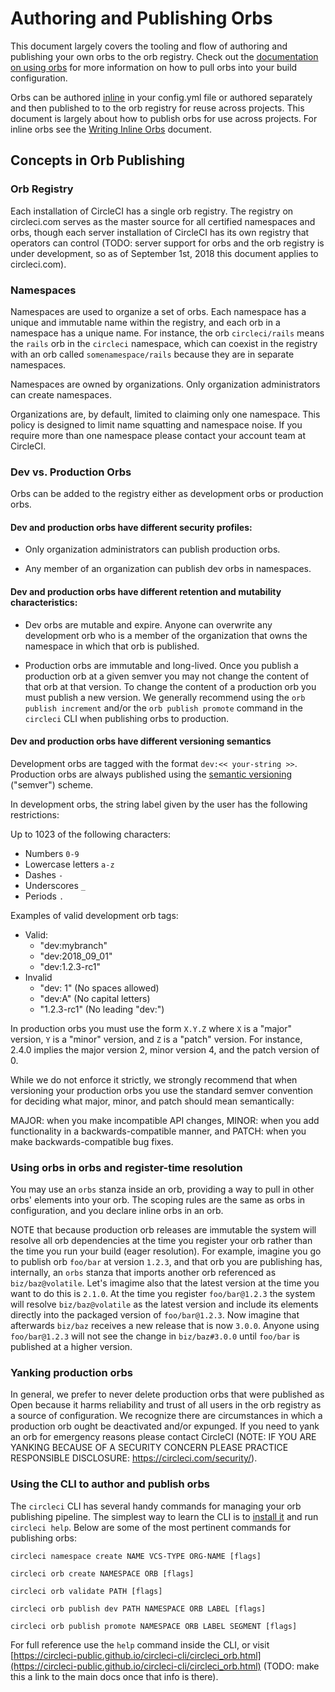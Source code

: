# Authoring and Publishing Orbs
This document largely covers the tooling and flow of authoring and publishing your own orbs to the orb registry. Check out the [documentation on using orbs](using-orbs.md) for more information on how to pull orbs into your build configuration.

Orbs can be authored [inline](inline-orbs.md) in your config.yml file or authored separately and then published to to the orb registry for reuse across projects. This document is largely about how to publish orbs for use across projects. For inline orbs see the [Writing Inline Orbs](inline-orbs.md) document.

## Concepts in Orb Publishing

### Orb Registry
Each installation of CircleCI has a single orb registry. The registry on circleci.com serves as the master source for all certified namespaces and orbs, though each server installation of CircleCI has its own registry that operators can control (TODO: server support for orbs and the orb registry is under development, so as of September 1st, 2018 this document applies to circleci.com).

### Namespaces
Namespaces are used to organize a set of orbs. Each namespace has a unique and immutable name within the registry, and each orb in a namespace has a unique name. For instance, the orb `circleci/rails` means the `rails` orb in the `circleci` namespace, which can coexist in the registry with an orb called `somenamespace/rails` because they are in separate namespaces. 

Namespaces are owned by organizations. Only organization administrators can create namespaces.

Organizations are, by default, limited to claiming only one namespace. This policy is designed to limit name squatting and namespace noise. If you require more than one namespace please contact your account team at CircleCI.

### Dev vs. Production Orbs
Orbs can be added to the registry either as development orbs or production orbs.

#### Dev and production orbs have different security profiles:

* Only organization administrators can publish production orbs. 

* Any member of an organization can publish dev orbs in namespaces.

#### Dev and production orbs have different retention and mutability characteristics:

* Dev orbs are mutable and expire. Anyone can overwrite any development orb who is a member of the organization that owns the namespace in which that orb is published.

* Production orbs are immutable and long-lived. Once you publish a production orb at a given semver you may not change the content of that orb at that version. To change the content of a production orb you must publish a new version. We generally recommend using the `orb publish increment` and/or the `orb publish promote` command in the `circleci` CLI when publishing orbs to production.

#### Dev and production orbs have different versioning semantics
Development orbs are tagged with the format `dev:<< your-string >>`. Production orbs are always published using the [semantic versioning](https://semver.org/) ("semver") scheme.

In development orbs, the string label given by the user has the following restrictions:

Up to 1023 of the following characters:
  - Numbers `0-9`
  - Lowercase letters `a-z`
  - Dashes `-`
  - Underscores `_`
  - Periods `.`

Examples of valid development orb tags:
- Valid:
  - "dev:mybranch"
  - "dev:2018_09_01"
  - "dev:1.2.3-rc1"
- Invalid
  - "dev: 1" (No spaces allowed)
  - "dev:A" (No capital letters)
  - "1.2.3-rc1" (No leading "dev:")

In production orbs you must use the form `X.Y.Z` where `X` is a "major" version, `Y` is a "minor" version, and `Z` is a "patch" version. For instance, 2.4.0 implies the major version 2, minor version 4, and the patch version of 0. 

While we do not enforce it strictly, we strongly recommend that when versioning your production orbs you use the standard semver convention for deciding what major, minor, and patch should mean semantically:

MAJOR: when you make incompatible API changes,
MINOR: when you add functionality in a backwards-compatible manner, and
PATCH: when you make backwards-compatible bug fixes.

### Using orbs in orbs and register-time resolution
You may use an `orbs` stanza inside an orb, providing a way to pull in other orbs' elements into your orb. The scoping rules are the same as orbs in configuration, and you declare inline orbs in an orb.

NOTE that because production orb releases are immutable the system will resolve all orb dependencies at the time you register your orb rather than the time you run your build (eager resolution). For example, imagine you go to publish orb `foo/bar` at version `1.2.3`, and that orb you are publishing has, internally, an `orbs` stanza that imports another orb referenced as `biz/baz@volatile`. Let's imagime also that the latest version at the time you want to do this is `2.1.0`. At the time you register `foo/bar@1.2.3` the system will resolve `biz/baz@volatile` as the latest version and include its elements directly into the packaged version of `foo/bar@1.2.3`. Now imagine that afterwards `biz/baz` receives a new release that is now `3.0.0`. Anyone using `foo/bar@1.2.3` will not see the change in `biz/baz#3.0.0` until `foo/bar` is published at a higher version. 

### Yanking production orbs

In general, we prefer to never delete production orbs that were published as Open because it harms reliability and trust of all users in the orb registry as a source of configuration. We recognize there are circumstances in which a production orb ought be deactivated and/or expunged. If you need to yank an orb for emergency reasons please contact CircleCI (NOTE: IF YOU ARE YANKING BECAUSE OF A SECURITY CONCERN PLEASE PRACTICE RESPONSIBLE DISCLOSURE: https://circleci.com/security/).

### Using the CLI to author and publish orbs
The `circleci` CLI has several handy commands for managing your orb publishing pipeline. The simplest way to learn the CLI is to [install it](https://circleci.com/docs/2.0/local-cli/#installing-the-circleci-public-cli-from-scratch-on-macos-and-linux-distros) and run `circleci help`. Below are some of the most pertinent commands for publishing orbs:

`circleci namespace create NAME VCS-TYPE ORG-NAME [flags]`

`circleci orb create NAMESPACE ORB [flags]`

`circleci orb validate PATH [flags]`

`circleci orb publish dev PATH NAMESPACE ORB LABEL [flags]`

`circleci orb publish promote NAMESPACE ORB LABEL SEGMENT [flags]`

For full reference use the `help` command inside the CLI, or visit [https://circleci-public.github.io/circleci-cli/circleci_orb.html](https://circleci-public.github.io/circleci-cli/circleci_orb.html) (TODO: make this a link to the main docs once that info is there).


